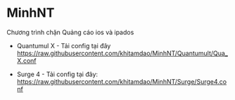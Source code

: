 # MinhNT
Chương trình chặn Quảng cáo ios và ipados

+ Quantumul X - Tải config tại đây
https://raw.githubusercontent.com/khitamdao/MinhNT/Quantumult/Qua_X.conf

+ Surge 4 - Tải config tại đây:
https://raw.githubusercontent.com/khitamdao/MinhNT/Surge/Surge4.conf
